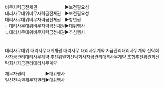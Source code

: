 ﻿<link rel="stylesheet" href="../_res/darkmode.css">



비무자력금전채권ㅤㅤㅤㅤㅤㅤㅤ▶<span class="t">보전필요성</span>  
대리사무대위비무자력금전채권ㅤ▶<span class="r">보전필요성</span>  
대리사무대위비무자력금전채권ㅤ▶<span class="r">항변권</span>  
ㄴ대리사무대위비무자력금전채권▶<span class="t">대위행사</span>  
ㄴ대리사무대위비무자력금전채권▶<span class="t">추심행사</span>  

#
대리사무대위
대리사무대위채권
대리사무
대리사무계약
자금관리대리사무계약
신탁회사자금관리대리사무계약
추진위원회신탁회사자금관리대리사무계약
조합추진위원회신탁회사자금관리대리사무계약



채무자권리ㅤㅤㅤㅤㅤ▶<span class="r">대위행사</span>  
일신전속권채무자권리▶<span class="t">대위행사</span>  
